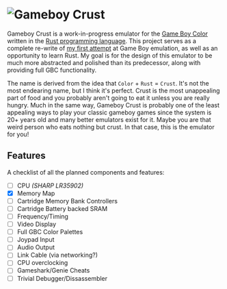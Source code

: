 # ![Gameboy Crust](https://i.imgur.com/Z1GJZMU.png)

Gameboy Crust is a work-in-progress emulator for the [Game Boy Color](https://en.wikipedia.org/wiki/Game_Boy_Color) written in the [Rust programming language](https://www.rust-lang.org/en-US/). This project serves as a complete re-write of [my first attempt](https://github.com/mattbruv/Gameboy-Emulator) at Game Boy emulation, as well as an opportunity to learn Rust. My goal is for the design of this emulator to be much more abstracted and polished than its predecessor, along with providing full GBC functionality.

The name is derived from the idea that `Color` + `Rust` = `Crust`. It's not the most endearing name, but I think it's perfect. Crust is the most unappealing part of food and you probably aren't going to eat it unless you are really hungry. Much in the same way, Gameboy Crust is probably one of the least appealing ways to play your classic gameboy games since the system is 20+ years old and many better emulators exist for it. Maybe you are that weird person who eats nothing but crust. In that case, this is the emulator for you!

## Features
A checklist of all the planned components and features: 
- [ ] CPU *(SHARP LR35902)*
- [X] Memory Map
- [ ] Cartridge Memory Bank Controllers
- [ ] Cartridge Battery backed SRAM
- [ ] Frequency/Timing
- [ ] Video Display
- [ ] Full GBC Color Palettes
- [ ] Joypad Input
- [ ] Audio Output
- [ ] Link Cable (via networking?)
- [ ] CPU overclocking
- [ ] Gameshark/Genie Cheats
- [ ] Trivial Debugger/Dissassembler
